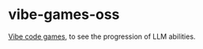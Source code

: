 # vibe-games-oss
[Vibe code games](https://anikifoss.github.io/vibe-games-oss/), to see the progression of LLM abilities.
